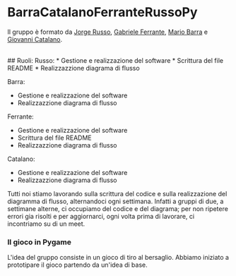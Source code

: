 # BarraCatalanoFerranteRussoPy
Il gruppo è formato da [Jorge Russo](https://github.com/Jo-333), [Gabriele Ferrante](http://github.com/GabrieleFerrante/ferrantePy), [Mario Barra](https://github.com/MarioBarra114/Barra.Py) e [Giovanni Catalano](https://github.com/giovannicatalano).

</br>
## Ruoli:
Russo: 
* Gestione e realizzazione del software
* Scrittura del file README
* Realizzazzione diagrama di flusso

Barra: 
* Gestione e realizzazione del software
* Realizzazzione diagrama di flusso

Ferrante: 
* Gestione e realizzazione del software
* Scrittura del file README
* Realizzazzione diagrama di flusso

Catalano: 
* Gestione e realizzazione del software
* Realizzazzione diagrama di flusso

Tutti noi stiamo lavorando sulla scrittura del codice e sulla realizzazione del diagramma di flusso, alternandoci ogni settimana. Infatti a gruppi di due, a settimane alterne, ci occupiamo del codice e del diagrama; per non ripetere errori gia risolti e per aggiornarci, ogni volta prima di lavorare, ci incontriamo su di un meet.

### Il gioco in Pygame

L'idea del gruppo consiste in un gioco di tiro al bersaglio. Abbiamo iniziato a prototipare il gioco partendo da un'idea di base.
